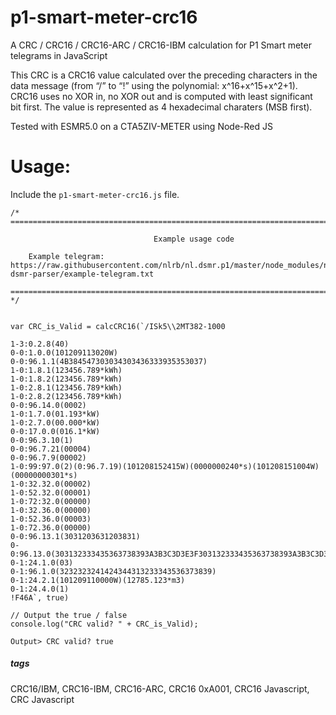 # p1-smart-meter-crc16
A CRC / CRC16 / CRC16-ARC / CRC16-IBM calculation for P1 Smart meter telegrams in JavaScript

This CRC is a CRC16 value calculated over the preceding characters in the data message (from “/” to “!” using the polynomial: x^16+x^15+x^2+1). 
CRC16 uses no XOR in, no XOR out and is computed with least significant bit first. 
The value is represented as 4 hexadecimal charaters (MSB first).

Tested with ESMR5.0 on a CTA5ZIV-METER using Node-Red JS 


# Usage: 

Include the `p1-smart-meter-crc16.js` file.


```
/*  ==========================================================================

                                Example usage code

    Example telegram: https://raw.githubusercontent.com/nlrb/nl.dsmr.p1/master/node_modules/node-dsmr-parser/example-telegram.txt

==========================================================================  */


var CRC_is_Valid = calcCRC16(`/ISk5\\2MT382-1000

1-3:0.2.8(40)
0-0:1.0.0(101209113020W)
0-0:96.1.1(4B384547303034303436333935353037)
1-0:1.8.1(123456.789*kWh)
1-0:1.8.2(123456.789*kWh)
1-0:2.8.1(123456.789*kWh)
1-0:2.8.2(123456.789*kWh)
0-0:96.14.0(0002)
1-0:1.7.0(01.193*kW)
1-0:2.7.0(00.000*kW)
0-0:17.0.0(016.1*kW)
0-0:96.3.10(1)
0-0:96.7.21(00004)
0-0:96.7.9(00002)
1-0:99:97.0(2)(0:96.7.19)(101208152415W)(0000000240*s)(101208151004W)(00000000301*s)
1-0:32.32.0(00002)
1-0:52.32.0(00001)
1-0:72:32.0(00000)
1-0:32.36.0(00000)
1-0:52.36.0(00003)
1-0:72.36.0(00000)
0-0:96.13.1(3031203631203831)
0-0:96.13.0(303132333435363738393A3B3C3D3E3F303132333435363738393A3B3C3D3E3F303132333435363738393A3B3C3D3E3F303132333435363738393A3B3C3D3E3F303132333435363738393A3B3C3D3E3F)
0-1:24.1.0(03)
0-1:96.1.0(3232323241424344313233343536373839)
0-1:24.2.1(101209110000W)(12785.123*m3)
0-1:24.4.0(1)
!F46A`, true)

// Output the true / false
console.log("CRC valid? " + CRC_is_Valid);
```



```
Output> CRC valid? true
```

##### tags
CRC16/IBM, CRC16-IBM, CRC16-ARC, CRC16 0xA001, CRC16 Javascript, CRC Javascript
